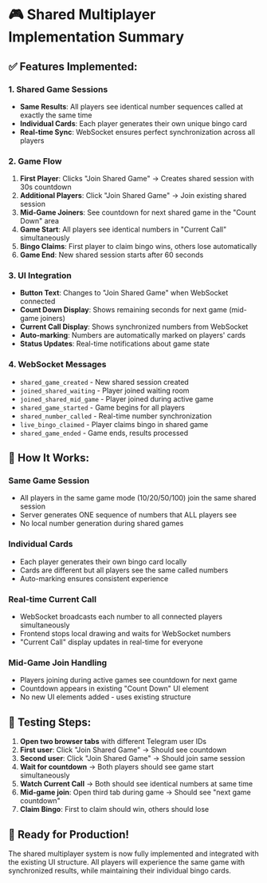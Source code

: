 # 🎮 Shared Multiplayer Implementation Summary

## ✅ **Features Implemented:**

### **1. Shared Game Sessions**
- **Same Results**: All players see identical number sequences called at exactly the same time
- **Individual Cards**: Each player generates their own unique bingo card
- **Real-time Sync**: WebSocket ensures perfect synchronization across all players

### **2. Game Flow**
1. **First Player**: Clicks "Join Shared Game" → Creates shared session with 30s countdown
2. **Additional Players**: Click "Join Shared Game" → Join existing shared session
3. **Mid-Game Joiners**: See countdown for next shared game in the "Count Down" area
4. **Game Start**: All players see identical numbers in "Current Call" simultaneously
5. **Bingo Claims**: First player to claim bingo wins, others lose automatically
6. **Game End**: New shared session starts after 60 seconds

### **3. UI Integration**
- **Button Text**: Changes to "Join Shared Game" when WebSocket connected
- **Count Down Display**: Shows remaining seconds for next game (mid-game joiners)
- **Current Call Display**: Shows synchronized numbers from WebSocket
- **Auto-marking**: Numbers are automatically marked on players' cards
- **Status Updates**: Real-time notifications about game state

### **4. WebSocket Messages**
- `shared_game_created` - New shared session created
- `joined_shared_waiting` - Player joined waiting room
- `joined_shared_mid_game` - Player joined during active game
- `shared_game_started` - Game begins for all players
- `shared_number_called` - Real-time number synchronization
- `live_bingo_claimed` - Player claims bingo in shared game
- `shared_game_ended` - Game ends, results processed

## 🔄 **How It Works:**

### **Same Game Session**
- All players in the same game mode (10/20/50/100) join the same shared session
- Server generates ONE sequence of numbers that ALL players see
- No local number generation during shared games

### **Individual Cards**
- Each player generates their own bingo card locally
- Cards are different but all players see the same called numbers
- Auto-marking ensures consistent experience

### **Real-time Current Call**
- WebSocket broadcasts each number to all connected players simultaneously
- Frontend stops local drawing and waits for WebSocket numbers
- "Current Call" display updates in real-time for everyone

### **Mid-Game Join Handling**
- Players joining during active games see countdown for next game
- Countdown appears in existing "Count Down" UI element
- No new UI elements added - uses existing structure

## 🎯 **Testing Steps:**

1. **Open two browser tabs** with different Telegram user IDs
2. **First user**: Click "Join Shared Game" → Should see countdown
3. **Second user**: Click "Join Shared Game" → Should join same session
4. **Wait for countdown** → Both players should see game start simultaneously
5. **Watch Current Call** → Both should see identical numbers at same time
6. **Mid-game join**: Open third tab during game → Should see "next game countdown"
7. **Claim Bingo**: First to claim should win, others should lose

## 🚀 **Ready for Production!**

The shared multiplayer system is now fully implemented and integrated with the existing UI structure. All players will experience the same game with synchronized results, while maintaining their individual bingo cards.
